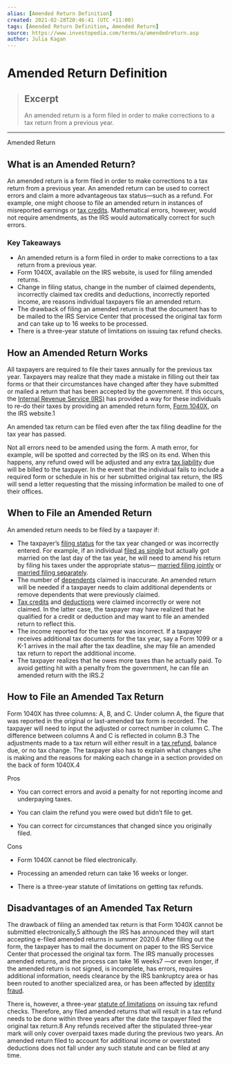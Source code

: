 ```yaml
---
alias: [Amended Return Definition]
created: 2021-02-28T20:46:41 (UTC +11:00)
tags: [Amended Return Definition, Amended Return]
source: https://www.investopedia.com/terms/a/amendedreturn.asp
author: Julia Kagan
---
```


# Amended Return Definition

> ## Excerpt
> An amended return is a form filed in order to make corrections to a tax return from a previous year.

---

Amended Return
## What is an Amended Return?

An amended return is a form filed in order to make corrections to a tax return from a previous year. An amended return can be used to correct errors and claim a more advantageous tax status—such as a refund. For example, one might choose to file an amended return in instances of misreported earnings or [tax credits](https://www.investopedia.com/terms/t/taxcredit.asp). Mathematical errors, however, would not require amendments, as the IRS would automatically correct for such errors.

### Key Takeaways

-   An amended return is a form filed in order to make corrections to a tax return from a previous year.
-   Form 1040X, available on the IRS website, is used for filing amended returns. 
-   Change in filing status, change in the number of claimed dependents, incorrectly claimed tax credits and deductions, incorrectly reported income, are reasons individual taxpayers file an amended return. 
-   The drawback of filing an amended return is that the document has to be mailed to the IRS Service Center that processed the original tax form and can take up to 16 weeks to be processed.
-   There is a three-year statute of limitations on issuing tax refund checks.

## How an Amended Return Works

All taxpayers are required to file their taxes annually for the previous tax year. Taxpayers may realize that they made a mistake in filling out their tax forms or that their circumstances have changed after they have submitted or mailed a return that has been accepted by the government. If this occurs, the [Internal Revenue Service (IRS)](https://www.investopedia.com/terms/i/irs.asp) has provided a way for these individuals to re-do their taxes by providing an amended return form, [Form 1040X](https://www.investopedia.com/terms/f/form1040x.asp), on the IRS website.1

An amended tax return can be filed even after the tax filing deadline for the tax year has passed.

Not all errors need to be amended using the form. A math error, for example, will be spotted and corrected by the IRS on its end. When this happens, any refund owed will be adjusted and any extra [tax liability](https://www.investopedia.com/terms/t/taxliability.asp) due will be billed to the taxpayer. In the event that the individual fails to include a required form or schedule in his or her submitted original tax return, the IRS will send a letter requesting that the missing information be mailed to one of their offices.

## When to File an Amended Return

An amended return needs to be filed by a taxpayer if:

-   The taxpayer’s [filing status](https://www.investopedia.com/terms/f/filingstatus.asp) for the tax year changed or was incorrectly entered. For example, if an individual [filed as single](https://www.investopedia.com/terms/s/single.asp) but actually got married on the last day of the tax year, he will need to amend his return by filing his taxes under the appropriate status— [married filing jointly](https://www.investopedia.com/terms/m/mfj.asp) or [married filing separately](https://www.investopedia.com/terms/m/mfs.asp).
-   The number of [dependents](https://www.investopedia.com/terms/d/dependent.asp) claimed is inaccurate. An amended return will be needed if a taxpayer needs to claim additional dependents or remove dependents that were previously claimed.
-   [Tax credits](https://www.investopedia.com/terms/t/taxcredit.asp) and [deductions](https://www.investopedia.com/terms/t/tax-deduction.asp) were claimed incorrectly or were not claimed. In the latter case, the taxpayer may have realized that he qualified for a credit or deduction and may want to file an amended return to reflect this.
-   The income reported for the tax year was incorrect. If a taxpayer receives additional tax documents for the tax year, say a Form 1099 or a K-1 arrives in the mail after the tax deadline, she may file an amended tax return to report the additional income.
-   The taxpayer realizes that he owes more taxes than he actually paid. To avoid getting hit with a penalty from the government, he can file an amended return with the IRS.2

## How to File an Amended Tax Return

Form 1040X has three columns: A, B, and C. Under column A, the figure that was reported in the original or last-amended tax form is recorded. The taxpayer will need to input the adjusted or correct number in column C. The difference between columns A and C is reflected in column B.3 The adjustments made to a tax return will either result in a [tax refund](https://www.investopedia.com/terms/t/tax-refund.asp), balance due, or no tax change. The taxpayer also has to explain what changes s/he is making and the reasons for making each change in a section provided on the back of form 1040X.4

Pros

-   You can correct errors and avoid a penalty for not reporting income and underpaying taxes.
    
-   You can claim the refund you were owed but didn’t file to get.
    
-   You can correct for circumstances that changed since you originally filed.
    

Cons

-   Form 1040X cannot be filed electronically.
    
-   Processing an amended return can take 16 weeks or longer.
    
-   There is a three-year statute of limitations on getting tax refunds.
    

## Disadvantages of an Amended Tax Return

The drawback of filing an amended tax return is that Form 1040X cannot be submitted electronically,5 although the IRS has announced they will start accepting e-filed amended returns in summer 2020.6 After filling out the form, the taxpayer has to mail the document on paper to the IRS Service Center that processed the original tax form. The IRS manually processes amended returns, and the process can take 16 weeks7 —or even longer, if the amended return is not signed, is incomplete, has errors, requires additional information, needs clearance by the IRS bankruptcy area or has been routed to another specialized area, or has been affected by [identity fraud](https://www.investopedia.com/terms/i/identitytheft.asp).

There is, however, a three-year [statute of limitations](https://www.investopedia.com/terms/s/statute-of-limitations.asp) on issuing tax refund checks. Therefore, any filed amended returns that will result in a tax refund needs to be done within three years after the date the taxpayer filed the original tax return.8 Any refunds received after the stipulated three-year mark will only cover overpaid taxes made during the previous two years. An amended return filed to account for additional income or overstated deductions does not fall under any such statute and can be filed at any time.
